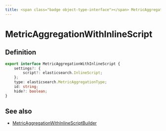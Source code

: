 ```yaml
---
title: <span class="badge object-type-interface"></span> MetricAggregationWithInlineScript
---
```

# <span class="badge object-type-interface"></span> MetricAggregationWithInlineScript

## Definition

```typescript
export interface MetricAggregationWithInlineScript {
	settings?: {
		script?: elasticsearch.InlineScript;
	};
	type: elasticsearch.MetricAggregationType;
	id: string;
	hide?: boolean;
}

```
## See also

 * <span class="badge builder"></span> [MetricAggregationWithInlineScriptBuilder](./builder-MetricAggregationWithInlineScriptBuilder.md)
